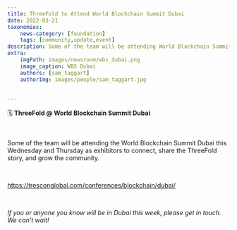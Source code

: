 ```yaml
---
title: ThreeFold to Attend World Blockchain Summit Dubai
date: 2022-03-21
taxonomies:
    news-category: [foundation]
    tags: [community,update,event]
description: Some of the team will be attending World Blockchain Summit in Dubai this week as exhibitors.
extra:
    imgPath: images/newsroom/wbs_dubai.png
    image_caption: WBS Dubai
    authors: [sam_taggart]
    authorImg: images/people/sam_taggart.jpg
    
    
---
```

🗓 **ThreeFold @ World Blockchain Summit Dubai**

<br/>

Some of the team will be attending the World Blockchain Summit Dubai this Wednesday and Thursday as exhibitors to connect, share the ThreeFold story, and grow the community.

<br/>

https://tresconglobal.com/conferences/blockchain/dubai/

<br/>

*If you or anyone you know will be in Dubai this week, please get in touch. We can’t wait!*